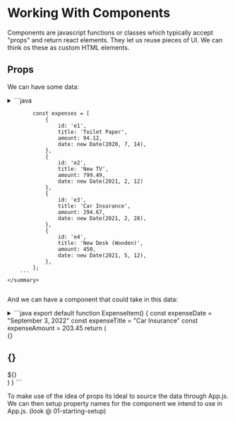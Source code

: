 # Working With Components
 
Components are javascript functions or classes which typically accept "props" and return react elements. They let us reuse pieces of UI. We can think os these as custom HTML elements.

## Props
We can have some data:
<details>
    <summary>
        ```java

            const expenses = [
                {
                    id: 'e1',
                    title: 'Toilet Paper',
                    amount: 94.12,
                    date: new Date(2020, 7, 14),
                },
                { 
                    id: 'e2', 
                    title: 'New TV', 
                    amount: 799.49, 
                    date: new Date(2021, 2, 12) 
                },
                {
                    id: 'e3',
                    title: 'Car Insurance',
                    amount: 294.67,
                    date: new Date(2021, 2, 28),
                },
                {
                    id: 'e4',
                    title: 'New Desk (Wooden)',
                    amount: 450,
                    date: new Date(2021, 5, 12),
                },
            ];
        ```
    </summary>
</details>

And we can have a component that could take in this data:
<details>
    <summary>
        ```java
                export default function ExpenseItem() {
                    const expenseDate = "September 3, 2022"
                    const expenseTitle = "Car Insurance"
                    const expenseAmount = 203.45
                    return (
                        <div className="expense-item">
                            <div>{}</div>
                            <div>
                                <h2 class="expense-item--description">{}</h2>
                                <div className="expense-item--price">${}</div>   
                            </div>
                        </div>
                    )
                }
        ```
    </summary>
</details>

To make use of the idea of props its ideal to source the data through App.js. We can then setup property names for the component we intend to use in App.js. (look @ 01-starting-setup)

